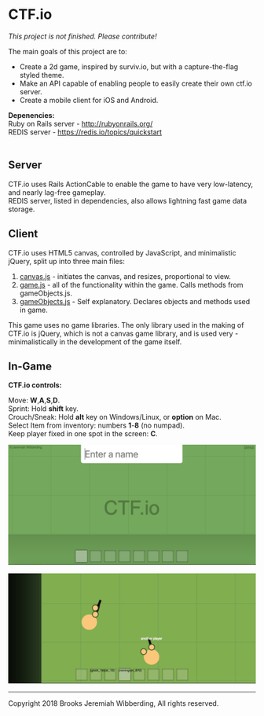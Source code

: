 


# CTF.io

*This project is not finished. Please contribute!*

The main goals of this project are to:

* Create a 2d game, inspired by surviv.io, but with a capture-the-flag styled theme.
* Make an API capable of enabling people to easily create their own ctf.io server.
* Create a mobile client for iOS and Android.

**Depenencies:**<br>
Ruby on Rails server - http://rubyonrails.org/<br>
REDIS server - https://redis.io/topics/quickstart<br><br>
## Server
CTF.io uses Rails ActionCable to enable the game to have very low-latency, and nearly lag-free gameplay.<br>
REDIS server, listed in dependencies, also allows lightning fast game data storage.<br>
## Client
CTF.io uses HTML5 canvas, controlled by JavaScript, and minimalistic jQuery, split up into three main files:

 1. [canvas.js](https://github.com/bowwow15/ctf.io/blob/master/app/assets/javascripts/canvas.js) - initiates the canvas, and resizes, proportional to view.
 2. [game.js](https://github.com/bowwow15/ctf.io/blob/master/app/assets/javascripts/game.js) - all of the functionality within the game. Calls methods from gameObjects.js.
 3. [gameObjects.js](https://github.com/bowwow15/ctf.io/blob/master/app/assets/javascripts/gameObjects.js) - Self explanatory. Declares objects and methods used in game.

This game uses no game libraries. The only library used in the making of CTF.io is jQuery, which is not a canvas game library, and is used very -   minimalistically in the development of the game itself.

## In-Game
**CTF.io controls:**

Move: **W**,**A**,**S**,**D**.<br>
Sprint: Hold **shift** key.<br>
Crouch/Sneak: Hold **alt** key on Windows/Linux, or **option** on Mac.<br>
Select Item from inventory: numbers **1**-**8** (no numpad).<br>
Keep player fixed in one spot in the screen: **C**.<br>

![In-game screenshot](https://github.com/bowwow15/ctf.io/blob/master/public/images/example.png?raw=true)

![enter image description here](https://github.com/bowwow15/ctf.io/blob/master/public/images/example2.png?raw=true)

----------
Copyright 2018 Brooks Jeremiah Wibberding, 
All rights reserved.
